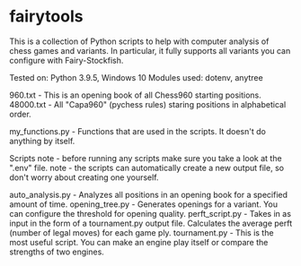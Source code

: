 # fairytools
This is a collection of Python scripts to help with computer analysis of chess games and variants.
In particular, it fully supports all variants you can configure with Fairy-Stockfish.

Tested on: Python 3.9.5, Windows 10
Modules used: dotenv, anytree

960.txt - This is an opening book of all Chess960 starting positions.
48000.txt - All "Capa960" (pychess rules) staring positions in alphabetical order.

my_functions.py - Functions that are used in the scripts. It doesn't do anything by itself.

Scripts
note - before running any scripts make sure you take a look at the ".env" file.
note - the scripts can automatically create a new output file, so don't worry about creating one yourself.

auto_analysis.py - Analyzes all positions in an opening book for a specified amount of time.
opening_tree.py - Generates openings for a variant. You can configure the threshold for opening quality.
perft_script.py - Takes in as input in the form of a tournament.py output file. Calculates the average perft (number of legal moves) for each game ply.
tournament.py - This is the most useful script. You can make an engine play itself or compare the strengths of two engines.

